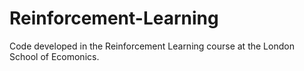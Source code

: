 # Reinforcement-Learning
Code developed in the Reinforcement Learning course at the London School of Ecomonics.
